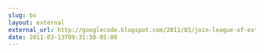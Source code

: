 ```yaml
---
slug: bv
layout: external
external_url: http://googlecode.blogspot.com/2011/03/join-league-of-extraordinary-h4ckers-at.html
date: 2011-03-13T09:31:50-05:00
---
```


